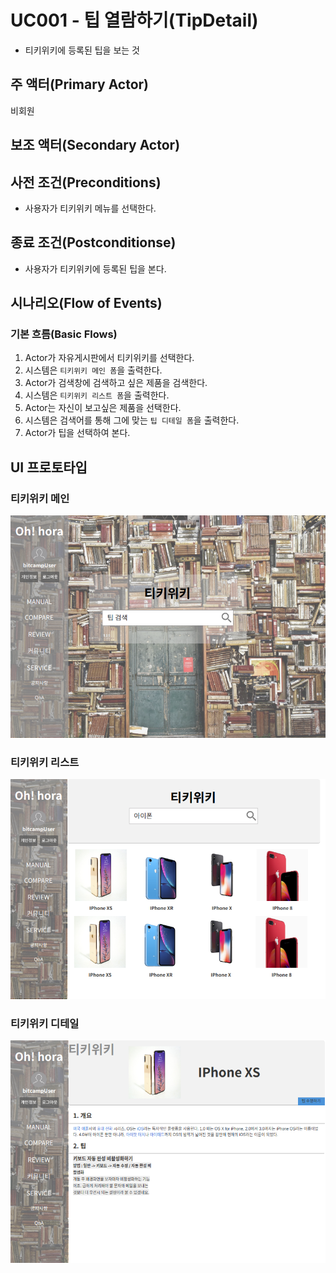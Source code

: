 # UC001 - 팁 열람하기(TipDetail)
- 티키위키에 등록된 팁을 보는 것

## 주 액터(Primary Actor)
비회원

## 보조 액터(Secondary Actor)

## 사전 조건(Preconditions)
- 사용자가 티키위키 메뉴를 선택한다.

## 종료 조건(Postconditionse)
- 사용자가 티키위키에 등록된 팁을 본다.

## 시나리오(Flow of Events)

### 기본 흐름(Basic Flows)
1. Actor가 자유게시판에서 티키위키를 선택한다.
2. 시스템은 `티키위키 메인 폼`을 출력한다.
3. Actor가 검색창에 검색하고 싶은 제품을 검색한다.
2. 시스템은 `티키위키 리스트 폼`을 출력한다.
3. Actor는 자신이 보고싶은 제품을 선택한다.
4. 시스템은 검색어를 통해 그에 맞는 `팁 디테일 폼`을 출력한다.
5. Actor가 팁을 선택하여 본다.

## UI 프로토타입

### 티키위키 메인
![티키위키 메인](./images/woo-tikiwikimain.png)

### 티키위키 리스트
![티키위키 리스트](./images/woo-tikiwikiList.png)

### 티키위키 디테일
![티키위키 디테일](./images/woo-tikiwikiDetail.png)
